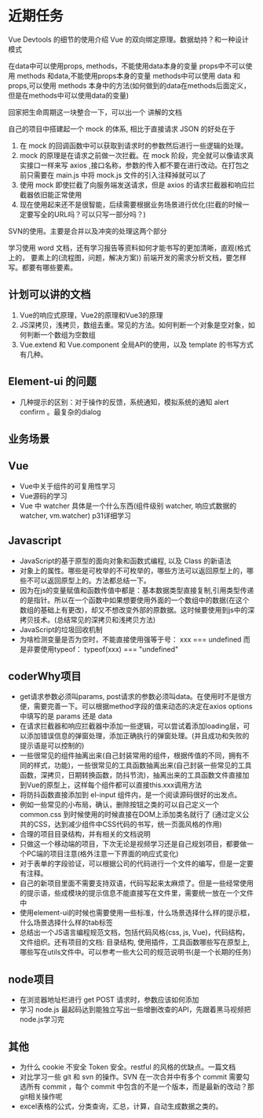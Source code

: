 <!--
 *@Author: x09898 coder_xujie@163.com
 * @Date: 2022-05-09 20:54:40
 * @LastEditors: x09898 coder_xujie@163.com
 * @LastEditTime: 2022-10-12 17:27:46
 * @FilePath: \HTML-CSS-Javascript-\待解决的知识点\近期的学习要务.md
 * @Description: 近期的学习任务
-->
# 近期任务

Vue Devtools 的细节的使用介绍
Vue 的双向绑定原理。数据劫持？和一种设计模式

在data中可以使用props, methods，不能使用data本身的变量
props中不可以使用 methods 和data,不能使用props本身的变量
methods中可以使用 data 和 props,可以使用 methods 本身中的方法(如何做到的data在methods后面定义，但是在methods中可以使用data的变量)

回家把生命周期这一块整合一下，可以出一个 讲解的文档

自己的项目中搭建起一个 mock 的体系, 相比于直接请求 JSON 的好处在于

1. 在 mock 的回调函数中可以获取到请求时的参数然后进行一些逻辑的处理。
2. mock 的原理是在请求之前做一次拦截。在 mock 阶段，完全就可以像请求真实接口一样来写 axios ,接口名称，参数的传入都不要在进行改动。在打包之前只需要在 main.js 中将 mock.js 文件的引入注释掉就可以了
3. 使用 mock 即使拦截了向服务端发送请求，但是 axios 的请求拦截器和响应拦截器依旧能正常使用
4. 现在使用起来还不是很智能，后续需要根据业务场景进行优化(拦截的时候一定要写全的URL吗？可以只写一部分吗？)

SVN的使用。主要是合并以及冲突的处理这两个部分

学习使用 word 文档，还有学习报告等资料如何才能书写的更加清晰，直观(格式上的， 要素上的(流程图，问题，解决方案))
前端开发的需求分析文档，要怎样写。都要有哪些要素。

## 计划可以讲的文档

1. Vue的响应式原理，Vue2的原理和Vue3的原理
2. JS深拷贝，浅拷贝，数组去重。常见的方法。如何判断一个对象是空对象，如何判断一个数组为空数组
3. Vue.extend 和 Vue.component 全局API的使用，以及 template 的书写方式有几种。

## Element-ui 的问题

* 几种提示的区别：对于操作的反馈，系统通知，模拟系统的通知 alert confirm 。最复杂的dialog

## 业务场景

## Vue

* Vue中关于组件的可复用性学习
* Vue源码的学习
* Vue 中 watcher 具体是一个什么东西(组件级别 watcher, 响应式数据的 watcher, vm.watcher) p31详细学习

## Javascript

* JavaScript的基于原型的面向对象和函数式编程, 以及 Class 的新语法
* 对象上的属性。哪些是可枚举的不可枚举的，哪些方法可以返回原型上的，哪些不可以返回原型上的。方法都总结一下。
* 因为在js的变量赋值和函数传值中都是：基本数据类型直接复制,引用类型传递的是指针。所以在一个函数中如果想要使用外面的一个数组中的数据(在这个数组的基础上有更改)，却又不想改变外部的原数据。这时候要使用到js中的深拷贝技术。(总结常见的深拷贝和浅拷贝方法)
* JavaScript的垃圾回收机制
* 为啥检测变量是否为空时，不能直接使用强等于号： xxx === undefined 而是非要使用typeof： typeof(xxx) === "undefined"

## coderWhy项目

* get请求参数必须叫params, post请求的参数必须叫data。在使用时不是很方便，需要完善一下。可以根据method字段的值来动态的决定在axios options 中填写的是 params 还是 data
* 在请求拦截器和响应拦截器中添加一些逻辑，可以尝试着添加loading层，可以添加错误信息的弹窗处理，添加正确执行的弹窗处理。(并且成功和失败的提示语是可以控制的)
* 一些很常见的组件抽离出来(自己封装常用的组件，根据传值的不同，拥有不同的样式，功能)，一些很常见的工具函数抽离出来(自己封装一些常见的工具函数，深拷贝，日期转换函数，防抖节流)，抽离出来的工具函数文件直接加到Vue的原型上，这样每个组件都可以直接this.xxx调用方法
* 将防抖函数直接添加到 el-input 组件内，是一个阅读源码很好的出发点。
* 例如一些常见的小布局，确认，删除按钮之类的可以自己定义一个common.css 到时候使用的时候直接在DOM上添加类名就行了 (通过定义公共的CSS，达到减少组件中CSS代码的书写，统一页面风格的作用)
* 合理的项目目录结构，并有相关的文档说明
* 只做这一个移动端的项目，下次无论是视频学习还是自己规划项目，都要做一个PC端的项目注意(格外注意一下界面的响应式变化)
* 对于表单的字段验证，可以根据公司的代码进行一个文件的编写，但是一定要有注释。
* 自己的新项目里面不需要支持双语，代码写起来太麻烦了。但是一些经常使用的提示语，些成模块的提示信息不能直接写在文件里，需要统一放在一个文件中
* 使用element-ui的时候也需要使用一些标准，什么场景选择什么样的提示框，什么场景选择什么样的tab标签
* 总结出一个JS语言编程规范文档，包括代码风格(css, js, Vue)，代码结构，文件组织。还有项目的文档: 目录结构, 使用插件，工具函数哪些写在原型上, 哪些写在utils文件中。可以参考一些大公司的规范说明书(是一个长期的任务)

## node项目

* 在浏览器地址栏进行 get POST 请求时，参数应该如何添加
* 学习 node.js 最起码达到能独立写出一些增删改查的API，先跟着黑马视频把 node.js学习完

## 其他

* 为什么 cookie 不安全 Token 安全。restful 的风格的优缺点。一篇文档
* 对比学习一些 git 和 svn 的操作。SVN 在一次合并中有多个 commit 需要勾选所有 commit ，每个 commit 中包含的不是一个版本，而是最新的改动？那git相关操作呢
* excel表格的公式，分类查询，汇总，计算，自动生成数据之类的。  
